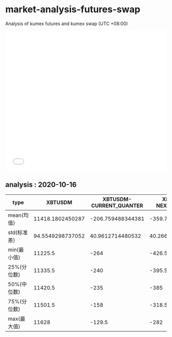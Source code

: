 # market-analysis-futures-swap
Analysis of kumex futures and kumex swap (UTC +08:00)

<iframe width="100%" height="440" src="./data.html" frameborder="no" border="0" scrolling="no"></iframe>

## analysis : 2020-10-16

type|XBTUSDM|XBTUSDM-CURRENT_QUANTER|XBTUSDM-NEXT_QUANTER|
---|---|---|---
mean(均值) | 11418.1802450287 | -206.759488344381 | -359.782121844046
std(标准差) | 94.5549298737052 | 40.9612714480532 | 40.2665187427491
min(最小值) | 11225.5 | -264 | -426.5
25%(分位数) | 11335.5 | -240 | -395.5
50%(中位数) | 11420.5 | -235 | -385
75%(分位数) | 11501.5 | -158 | -318.5
max(最大值) | 11628 | -129.5 | -282
